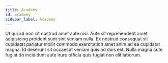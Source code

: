 ```yaml
---
title: Academy
id: academy
sidebar_label: Academy
---
```


<!-- @part src="parts/academy/h1-academy-description.md" -->

Ut qui ad non sit nostrud amet aute nisi. Aute sit reprehenderit amet adipisicing proident sunt sint veniam nulla. Ex nostrud consequat sit cupidatat pariatur mollit commodo exercitation amet anim ad ea cupidatat magna. Id deserunt sit occaecat veniam quis ad duis est. Nulla magna aute fugiat do incididunt aute irure officia quis fugiat non elit laborum.
<!-- @/part -->

<!-- @part src="parts/academy/h1-academy-body.md" -->
<!-- Your content goes here, replacing this comment -->
<!-- @/part -->

